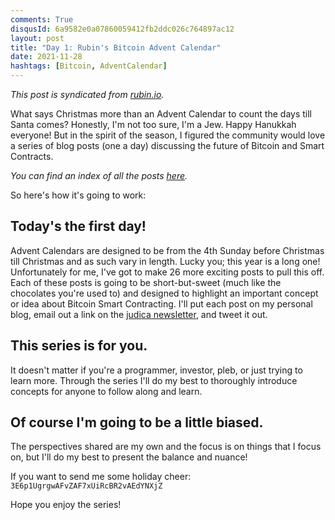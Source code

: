 ```yaml
---
comments: True
disqusId: 6a9582e0a07860059412fb2ddc026c764897ac12
layout: post
title: "Day 1: Rubin's Bitcoin Advent Calendar"
date: 2021-11-28
hashtags: [Bitcoin, AdventCalendar]
---
```


_This post is syndicated from [rubin.io](https://rubin.io/advent21)._

What says Christmas more than an Advent Calendar to count the days till Santa
comes? Honestly, I'm not too sure, I'm a Jew. Happy Hanukkah everyone! But in
the spirit of the season, I figured the community would love a series of blog
posts (one a day) discussing the future of Bitcoin and Smart Contracts.

_You can find an index of all the posts [here](/advent21)._

So here's how it's going to work:

## Today's the first day!

Advent Calendars are designed to be from the 4th Sunday before Christmas till
Christmas and as such vary in length. Lucky you; this year is a long one!
Unfortunately for me, I've got to make 26 more exciting posts to pull this off.
Each of these posts is going to be short-but-sweet (much like the chocolates
you're used to) and designed to highlight an important concept or idea about
Bitcoin Smart Contracting. I'll put each post on my personal blog, email out a
link on the [judica newsletter](https://judica.org/join), and tweet it out.


## This series is for you.

It doesn't matter if you're a programmer,
investor, pleb, or just trying to learn more. Through the series
I'll do my best to thoroughly introduce concepts for anyone to
follow along and learn.

## Of course I'm going to be a little biased.
The perspectives shared are my own and the focus is on things that I focus on,
but I'll do my best to present the balance and nuance!

If you want to send me some holiday cheer: `3E6p1UgrgwAFvZAF7xUiRcBR2vAEdYNXjZ`

Hope you enjoy the series!

